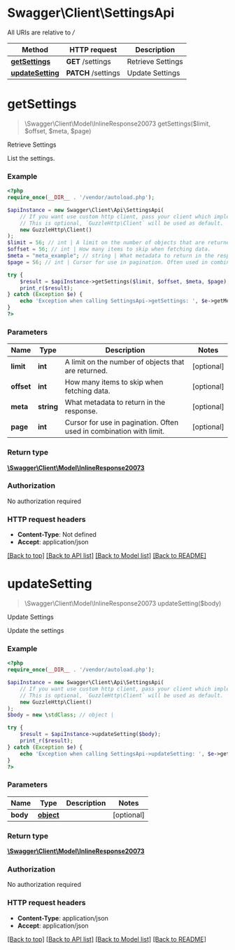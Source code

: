 # Swagger\Client\SettingsApi

All URIs are relative to */*

Method | HTTP request | Description
------------- | ------------- | -------------
[**getSettings**](SettingsApi.md#getsettings) | **GET** /settings | Retrieve Settings
[**updateSetting**](SettingsApi.md#updatesetting) | **PATCH** /settings | Update Settings

# **getSettings**
> \Swagger\Client\Model\InlineResponse20073 getSettings($limit, $offset, $meta, $page)

Retrieve Settings

List the settings.

### Example
```php
<?php
require_once(__DIR__ . '/vendor/autoload.php');

$apiInstance = new Swagger\Client\Api\SettingsApi(
    // If you want use custom http client, pass your client which implements `GuzzleHttp\ClientInterface`.
    // This is optional, `GuzzleHttp\Client` will be used as default.
    new GuzzleHttp\Client()
);
$limit = 56; // int | A limit on the number of objects that are returned.
$offset = 56; // int | How many items to skip when fetching data.
$meta = "meta_example"; // string | What metadata to return in the response.
$page = 56; // int | Cursor for use in pagination. Often used in combination with limit.

try {
    $result = $apiInstance->getSettings($limit, $offset, $meta, $page);
    print_r($result);
} catch (Exception $e) {
    echo 'Exception when calling SettingsApi->getSettings: ', $e->getMessage(), PHP_EOL;
}
?>
```

### Parameters

Name | Type | Description  | Notes
------------- | ------------- | ------------- | -------------
 **limit** | **int**| A limit on the number of objects that are returned. | [optional]
 **offset** | **int**| How many items to skip when fetching data. | [optional]
 **meta** | **string**| What metadata to return in the response. | [optional]
 **page** | **int**| Cursor for use in pagination. Often used in combination with limit. | [optional]

### Return type

[**\Swagger\Client\Model\InlineResponse20073**](../Model/InlineResponse20073.md)

### Authorization

No authorization required

### HTTP request headers

 - **Content-Type**: Not defined
 - **Accept**: application/json

[[Back to top]](#) [[Back to API list]](../../README.md#documentation-for-api-endpoints) [[Back to Model list]](../../README.md#documentation-for-models) [[Back to README]](../../README.md)

# **updateSetting**
> \Swagger\Client\Model\InlineResponse20073 updateSetting($body)

Update Settings

Update the settings

### Example
```php
<?php
require_once(__DIR__ . '/vendor/autoload.php');

$apiInstance = new Swagger\Client\Api\SettingsApi(
    // If you want use custom http client, pass your client which implements `GuzzleHttp\ClientInterface`.
    // This is optional, `GuzzleHttp\Client` will be used as default.
    new GuzzleHttp\Client()
);
$body = new \stdClass; // object | 

try {
    $result = $apiInstance->updateSetting($body);
    print_r($result);
} catch (Exception $e) {
    echo 'Exception when calling SettingsApi->updateSetting: ', $e->getMessage(), PHP_EOL;
}
?>
```

### Parameters

Name | Type | Description  | Notes
------------- | ------------- | ------------- | -------------
 **body** | [**object**](../Model/object.md)|  | [optional]

### Return type

[**\Swagger\Client\Model\InlineResponse20073**](../Model/InlineResponse20073.md)

### Authorization

No authorization required

### HTTP request headers

 - **Content-Type**: application/json
 - **Accept**: application/json

[[Back to top]](#) [[Back to API list]](../../README.md#documentation-for-api-endpoints) [[Back to Model list]](../../README.md#documentation-for-models) [[Back to README]](../../README.md)

